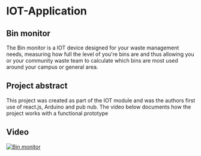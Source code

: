 # IOT-Application

## Bin monitor
The Bin monitor is a IOT device designed for your waste management needs, measuring how full the level of you're bins are and thus allowing you or your community waste team to calculate which bins are most used around your campus or general area.

## Project abstract
This project was created as part of the IOT module and was the authors first use of react.js, Arduino and pub nub. The video below documents how the project works with a functional prototype

## Video  
[![Bin monitor](https://imgur.com/Ztnef89.png)](https://youtu.be/p7mcFBUQZxM "Bin monitor")
